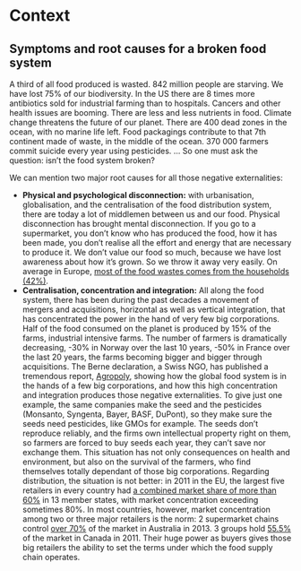 # Context

## Symptoms and root causes for a broken food system

A third of all food produced is wasted. 842 million people are starving. We have lost 75% of our biodiversity. In the US there are 8 times more antibiotics sold for industrial farming than to hospitals. Cancers and other health issues are booming. There are less and less nutrients in food. Climate change threatens the future of our planet. There are 400 dead zones in the ocean, with no marine life left. Food packagings contribute to that 7th continent made of waste, in the middle of the ocean. 370 000 farmers commit suicide every year using pesticides. … So one must ask the question: isn’t the food system broken?

We can mention two major root causes for all those negative externalities:

* **Physical and psychological disconnection:** with urbanisation, globalisation, and the centralisation of the food distribution system, there are today a lot of middlemen between us and our food. Physical disconnection has brought mental disconnection. If you go to a supermarket, you don’t know who has produced the food, how it has been made, you don’t realise all the effort and energy that are necessary to produce it. We don’t value our food so much, because we have lost awareness about how it’s grown. So we throw it away very easily. On average in Europe, [most of the food wastes comes from the households \(42%\)](http://www.theguardian.com/world/2015/may/22/uk-tops-chart-of-eu-food-waste).
* **Centralisation, concentration and integration:** All along the food system, there has been during the past decades a movement of mergers and acquisitions, horizontal as well as vertical integration, that has concentrated the power in the hand of very few big corporations. Half of the food consumed on the planet is produced by 15% of the farms, industrial intensive farms. The number of farmers is dramatically decreasing, -30% in Norway over the last 10 years, -50% in France over the last 20 years, the farms becoming bigger and bigger through acquisitions. The Berne declaration, a Swiss NGO, has published a tremendous report, [Agropoly](https://econexus.info/publication/agropoly-handful-corporations-control-world-food-production), showing how the global food system is in the hands of a few big corporations, and how this high concentration and integration produces those negative externalities. To give just one example, the same companies make the seed and the pesticides \(Monsanto, Syngenta, Bayer, BASF, DuPont\), so they make sure the seeds need pesticides, like GMOs for example. The seeds don’t reproduce reliably, and the firms own intellectual property right on them, so farmers are forced to buy seeds each year, they can’t save nor exchange them. This situation has not only consequences on health and environment, but also on the survival of the farmers, who find themselves totally dependant of those big corporations. Regarding distribution, the situation is not better: in 2011 in the EU, the largest five retailers in every country had [a combined market share of more than 60%](http://ec.europa.eu/competition/publications/KD0214955ENN.pdf) in 13 member states, with market concentration exceeding sometimes 80%. In most countries, however, market concentration among two or three major retailers is the norm: 2 supermarket chains control [over 70%](http://www.futuredirections.org.au/publications/food-and-water-crises/1814-market-power-in-the-australian-food-system.html) of the market in Australia in 2013. 3 groups hold [55.5%](https://www.ic.gc.ca/eic/site/oca-bc.nsf/vwapj/CTU-2013_Q2_Canadas_Changing_Retail_Market-eng.pdf/$file/CTU-2013_Q2_Canadas_Changing_Retail_Market-eng.pdf) of the market in Canada in 2011. Their huge power as buyers gives those big retailers the ability to set the terms under which the food supply chain operates.



